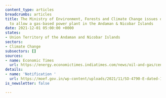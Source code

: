 ```yaml
---
content_type: articles
breadcrumbs: articles
title: The Ministry of Environment, Forests and Climate Change issues draft notifications
  to allow a gas-based power plant in the Andaman & Nicobar Islands
date: 2021-12-01 05:00:00 +0000
states:
- Union Territory of the Andaman and Nicobar Islands
sectors:
- Climate Change
subsectors: []
sources:
- name: Economic Times
  url: https://energy.economictimes.indiatimes.com/news/oil-and-gas/centre-to-tweak-coastal-regulation-laws-for-gas-based-power-plant-at-andaman-nicobar-islands/87864970
details:
- name: 'Notification '
  url: https://moef.gov.in/wp-content/uploads/2021/11/SO-4790-E-dated-18-11-2021.pdf
is_newsletter: false

---
```

